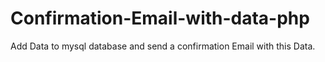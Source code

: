 # Confirmation-Email-with-data-php
Add Data to mysql database and send a confirmation Email with this Data.
